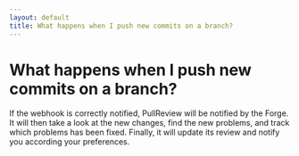 ```yaml
---
layout: default
title: What happens when I push new commits on a branch?
--- 
```


# What happens when I push new commits on a branch?

If the webhook is correctly notified, PullReview will be notified by the Forge.
It will then take a look at the new changes, find the new problems, and track
which problems has been fixed. Finally, it will update its review and notify
you according your preferences.
